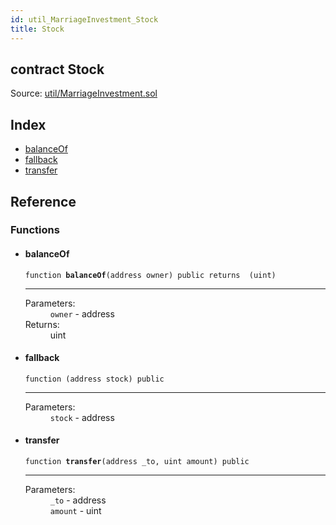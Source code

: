 ```yaml
---
id: util_MarriageInvestment_Stock
title: Stock
---
```


<div class="contract-doc"><div class="contract"><h2 class="contract-header"><span class="contract-kind">contract</span> Stock</h2><div class="source">Source: <a href="https://github.com/FriendlyUser/solidity-smart-contracts//blob/v0.2.0/contracts/util/MarriageInvestment.sol" target="_blank">util/MarriageInvestment.sol</a></div></div><div class="index"><h2>Index</h2><ul><li><a href="util_MarriageInvestment_Stock.html#balanceOf">balanceOf</a></li><li><a href="util_MarriageInvestment_Stock.html#">fallback</a></li><li><a href="util_MarriageInvestment_Stock.html#transfer">transfer</a></li></ul></div><div class="reference"><h2>Reference</h2><div class="functions"><h3>Functions</h3><ul><li><div class="item function"><span id="balanceOf" class="anchor-marker"></span><h4 class="name">balanceOf</h4><div class="body"><code class="signature">function <strong>balanceOf</strong><span>(address owner) </span><span>public </span><span>returns  (uint) </span></code><hr/><dl><dt><span class="label-parameters">Parameters:</span></dt><dd><div><code>owner</code> - address</div></dd><dt><span class="label-return">Returns:</span></dt><dd>uint</dd></dl></div></div></li><li><div class="item function"><span id="fallback" class="anchor-marker"></span><h4 class="name">fallback</h4><div class="body"><code class="signature">function <strong></strong><span>(address stock) </span><span>public </span></code><hr/><dl><dt><span class="label-parameters">Parameters:</span></dt><dd><div><code>stock</code> - address</div></dd></dl></div></div></li><li><div class="item function"><span id="transfer" class="anchor-marker"></span><h4 class="name">transfer</h4><div class="body"><code class="signature">function <strong>transfer</strong><span>(address _to, uint amount) </span><span>public </span></code><hr/><dl><dt><span class="label-parameters">Parameters:</span></dt><dd><div><code>_to</code> - address</div><div><code>amount</code> - uint</div></dd></dl></div></div></li></ul></div></div></div>
